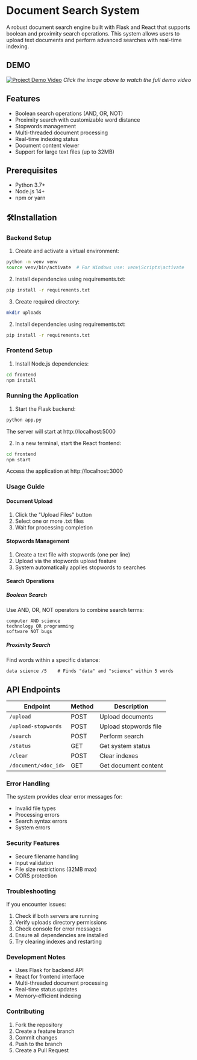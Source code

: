 # Document Search System

A robust document search engine built with Flask and React that supports boolean and proximity search operations. This system allows users to upload text documents and perform advanced searches with real-time indexing.


## DEMO

[![Project Demo Video](https://github.com/user-attachments/assets/7f14e9ac-9e6b-4f4a-ba67-28034ffd967b)](https://youtu.be/ec_bCMJF1mM)
*Click the image above to watch the full demo video*


## Features

- Boolean search operations (AND, OR, NOT)
- Proximity search with customizable word distance
- Stopwords management
- Multi-threaded document processing
- Real-time indexing status
- Document content viewer
- Support for large text files (up to 32MB)

## Prerequisites

- Python 3.7+
- Node.js 14+
- npm or yarn

## 🛠Installation

### Backend Setup

1. Create and activate a virtual environment:
```bash
python -m venv venv
source venv/bin/activate  # For Windows use: venv\Scripts\activate
```

2. Install dependencies using requirements.txt:
```bash
pip install -r requirements.txt
```

3. Create required directory:
```bash
mkdir uploads
```

2. Install dependencies using requirements.txt:
```bash
pip install -r requirements.txt
```

### Frontend Setup

1. Install Node.js dependencies:
```bash
cd frontend
npm install
```

### Running the Application

1. Start the Flask backend:
```bash
python app.py
```
The server will start at http://localhost:5000

2. In a new terminal, start the React frontend:
```bash
cd frontend
npm start
```
Access the application at http://localhost:3000


### Usage Guide

#### Document Upload

1. Click the "Upload Files" button
2. Select one or more .txt files
3. Wait for processing completion

#### Stopwords Management

1. Create a text file with stopwords (one per line)
2. Upload via the stopwords upload feature
3. System automatically applies stopwords to searches

#### Search Operations

##### Boolean Search
Use AND, OR, NOT operators to combine search terms:

```
computer AND science
technology OR programming
software NOT bugs
```


##### Proximity Search
Find words within a specific distance:

```
data science /5    # Finds "data" and "science" within 5 words
```

## API Endpoints

| Endpoint | Method | Description |
|----------|--------|-------------|
| `/upload` | POST | Upload documents |
| `/upload-stopwords` | POST | Upload stopwords file |
| `/search` | POST | Perform search |
| `/status` | GET | Get system status |
| `/clear` | POST | Clear indexes |
| `/document/<doc_id>` | GET | Get document content |

### Error Handling
The system provides clear error messages for:

- Invalid file types
- Processing errors
- Search syntax errors
- System errors

### Security Features

- Secure filename handling
- Input validation
- File size restrictions (32MB max)
- CORS protection

### Troubleshooting
If you encounter issues:

1. Check if both servers are running
2. Verify uploads directory permissions
3. Check console for error messages
4. Ensure all dependencies are installed
5. Try clearing indexes and restarting

### Development Notes

- Uses Flask for backend API
- React for frontend interface
- Multi-threaded document processing
- Real-time status updates
- Memory-efficient indexing

### Contributing

1. Fork the repository
2. Create a feature branch
3. Commit changes
4. Push to the branch
5. Create a Pull Request


